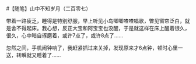 #【随笔】山中不知岁月（二百零七）

带着一路疲乏，睡得是特别舒服，早上听见小鸟唧唧喳喳唱歌，瞥见窗帘泛白，就是舍不得起床。我心想，反正大宝和阿宝宝也没醒，于是就这样在床上醒着很久，很久，心中暗自琢磨着，或许7点了，或许8点了……

忽然之间，手机闹钟响了，我赶紧抓过来关掉，发现原来才6点钟，顿时心里一送，转瞬就又睡着了……